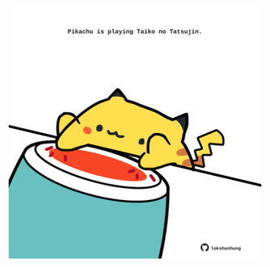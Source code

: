 <!-- built at 23/02/2021, 06:01:32 UTC -->
<p align="center">
  <img width="500" height="500" src="./ReadmeImage.svg">
</p>
